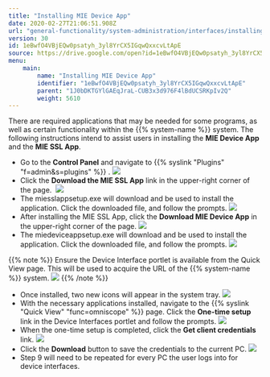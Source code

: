 ```yaml
---
title: "Installing MIE Device App"
date: 2020-02-27T21:06:51.908Z
url: "general-functionality/system-administration/interfaces/installing-mie-device-app.html"
version: 30
id: 1eBwfO4VBjEQw0psatyh_3yl8YrCX5IGqwQxxcvLtApE
source: https://drive.google.com/open?id=1eBwfO4VBjEQw0psatyh_3yl8YrCX5IGqwQxxcvLtApE
menu:
    main:
        name: "Installing MIE Device App"
        identifier: "1eBwfO4VBjEQw0psatyh_3yl8YrCX5IGqwQxxcvLtApE"
        parent: "1J0bDKTGYlGAEqJraL-CUB3x3d976F4lBdUCSRKpIv2Q"
        weight: 5610
---
```

There are required applications that may be needed for some programs, as well as certain functionality within the {{% system-name %}} system. The following instructions intend to assist users in installing the **MIE Device App** and the **MIE SSL App**. 





* Go to the <strong>Control Panel</strong> and navigate to {{% syslink "Plugins" "f=admin&s=plugins" %}} .  ![](../../../external_files/95c4888e789b2a2cea61ef660c3268e3.png)
* Click the <strong>Download the MIE SSL App</strong> link in the upper-right corner of the page.   ![](../../../external_files/e9d86118c99537c669ac87478be88898.png)   
* The miesslappsetup.exe will download and be used to install the application. Click the downloaded file, and follow the prompts.  ![](../../../external_files/8d8b6624655b480377b2ca9be384d8f1.png)
* After installing the MIE SSL App, click the <strong>Download MIE Device App</strong> in the upper-right corner of the page.  ![](../../../external_files/d4b5dd480e316366525a54a0d3908096.png)
* The miedeviceappsetup.exe will download and be used to install the application. Click the downloaded file, and follow the prompts.  ![](../../../external_files/c4f2049d5d8ffae483afe45faeef6bce.png)    

{{% note %}} Ensure the Device Interface portlet is available from the Quick View page. This will be used to acquire the URL of the {{% system-name %}} system. ![](../../../external_files/aa0f2e269ce6df2578d974680984d505.png) {{% /note %}}

* Once installed, two new icons will appear in the system tray.  ![](../../../external_files/a456599286c5b6c1db301513eab09647.png)
* With the necessary applications installed, navigate to the {{% syslink "Quick View" "func=omniscope" %}} page. Click the <strong>One-time setup</strong> link in the Device Interfaces portlet and follow the prompts.  ![](../../../external_files/d51cebf7f25b77956db82ee45f71dcbd.png)   
* When the one-time setup is completed, click the <strong>Get client credentials</strong> link.  ![](../../../external_files/08b486d6c49dc521ebd4151a39bfd5de.png)   
* Click the <strong>Download</strong> button to save the credentials to the current PC.  ![](../../../external_files/814369fa869b78668331826e6a28710e.png)   
* Step 9 will need to be repeated for every PC the user logs into for device interfaces.
